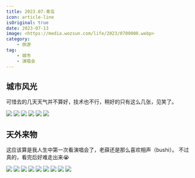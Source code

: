 ```yaml
---
title: 2023.07-青岛
icon: article-line
isOriginal: true
date: 2023-07-13
image: <https://media.wozsun.com/life/2023/0709000.webp>
category:
    - 旅游
tag:
    - 城市
    - 演唱会
---
```

## 城市风光

可惜去的几天天气并不算好，技术也不行，稍好的只有这么几张，见笑了。

<div class=image-preview>
    <img src="https://media.wozsun.com/life/2023/0709001.webp"/>
    <img src="https://media.wozsun.com/life/2023/0709002.webp"/>
    <img src="https://media.wozsun.com/life/2023/0709003.webp"/>
    <img src="https://media.wozsun.com/life/2023/0709004.webp"/>
    <img src="https://media.wozsun.com/life/2023/0709005.webp"/>
    <img src="https://media.wozsun.com/life/2023/0709006.webp"/>
</div>

## 天外来物

这应该算是我人生中第一次看演唱会了，老薛还是那么喜欢相声（bushi）。
不过真的，看完后好难走出来:sob:

<div class=image-preview>
    <img src="https://media.wozsun.com/life/2023/0709007.webp"/>
    <img src="https://media.wozsun.com/life/2023/0709008.webp"/>
    <img src="https://media.wozsun.com/life/2023/0709009.webp"/>
    <img src="https://media.wozsun.com/life/2023/0709010.webp"/>
    <img src="https://media.wozsun.com/life/2023/0709011.webp"/>
    <img src="https://media.wozsun.com/life/2023/0709012.webp"/>
    <img src="https://media.wozsun.com/life/2023/0709013.webp"/>
    <img src="https://media.wozsun.com/life/2023/0709014.webp"/>
    <img src="https://media.wozsun.com/life/2023/0709015.webp"/>
</div>

